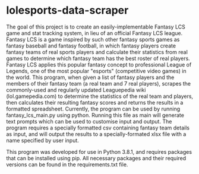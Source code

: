 # lolesports-data-scraper
The goal of this project is to create an easily-implementable Fantasy LCS game and stat tracking system, in lieu of an official Fantasy LCS league.
Fantasy LCS is a game inspired by such other fantasy sports games as fantasy baseball and fantasy football, in which fantasy players create fantasy teams of real sports players and calculate their statistics from real games to determine which fantasy team has the best roster of real players. Fantasy LCS applies this popular fantasy concept to professional League of Legends, one of the most popular "esports" (competitive video games) in the world.
This program, when given a list of fantasy players and the members of their fantasy team (a real team and 7 real players), scrapes the commonly-used and regularly updated Leaguepedia wiki (lol.gamepedia.com) to determine the statistics of the real team and players, then calculates their resulting fantasy scores and returns the results in a formatted spreadsheet.
Currently, the program can be used by running fantasy_lcs_main.py using python. Running this file as main will generate text prompts which can be used to customise input and output.
The program requires a specially formatted csv containing fantasy team details as input, and will output the results to a specially-formated xlsx file with a name specified by user input.

This program was developed for use in Python 3.8.1, and requires packages that can be installed using pip. All necessary packages and their required versions can be found in the requirements.txt file.